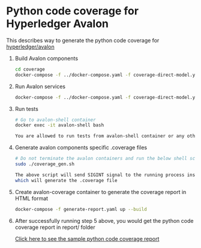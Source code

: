 # Python code coverage for Hyperledger Avalon

This describes way to generate the python code coverage for 
[hyperledger/avalon](https://github.com/hyperledger/avalon)

1. Build Avalon components
   ```bash
   cd coverage
   docker-compose -f ../docker-compose.yaml -f coverage-direct-model.yaml build
   ```

2. Run Avalon services
   ```bash
   docker-compose -f ../docker-compose.yaml -f coverage-direct-model.yaml up
   ``` 

3. Run tests
   ```bash
   # Go to avalon-shell container
   docker exec -it avalon-shell bash
   
   You are allowed to run tests from avalon-shell container or any other way.
   ```

4. Generate avalon components specific .coverage files
   ```bash
   # Do not terminate the avalon containers and run the below shell script
   sudo ./coverage_gen.sh

   The above script will send SIGINT signal to the running process inside avalon components
   which will generate the .coverage file
   ```

5. Create avalon-coverage container to generate the coverage report in HTML format
   ```bash
   docker-compose -f generate-report.yaml up --build
   ```

6. After successfully running step 5 above, you would get the python code coverage report in report/ folder

   [Click here to see the sample python code coverage report](../images/sample-python-code-coverage-report.png)
